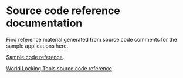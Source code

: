 # Source code reference documentation

Find reference material generated from source code comments for the sample applications here.

[Sample code reference](../Temp/obj/api/toc.yml).

[World Locking Tools source code reference](https://microsoft.github.io/MixedReality-WorldLockingTools-Unity/DocGen/api_doc/Architecture.html).